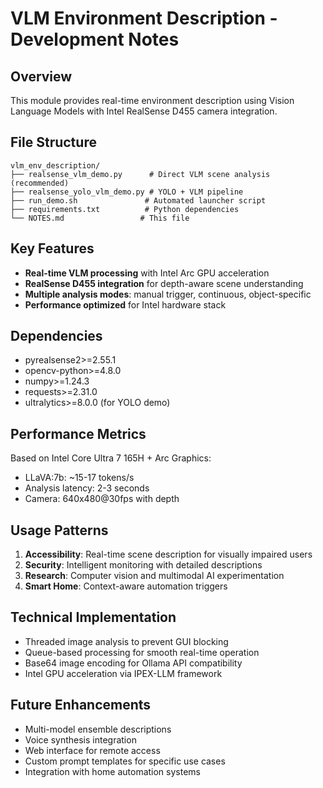 # VLM Environment Description - Development Notes

## Overview
This module provides real-time environment description using Vision Language Models with Intel RealSense D455 camera integration.

## File Structure
```
vlm_env_description/
├── realsense_vlm_demo.py      # Direct VLM scene analysis (recommended)
├── realsense_yolo_vlm_demo.py # YOLO + VLM pipeline
├── run_demo.sh               # Automated launcher script
├── requirements.txt          # Python dependencies
└── NOTES.md                 # This file
```

## Key Features
- **Real-time VLM processing** with Intel Arc GPU acceleration
- **RealSense D455 integration** for depth-aware scene understanding
- **Multiple analysis modes**: manual trigger, continuous, object-specific
- **Performance optimized** for Intel hardware stack

## Dependencies
- pyrealsense2>=2.55.1
- opencv-python>=4.8.0
- numpy>=1.24.3
- requests>=2.31.0
- ultralytics>=8.0.0 (for YOLO demo)

## Performance Metrics
Based on Intel Core Ultra 7 165H + Arc Graphics:
- LLaVA:7b: ~15-17 tokens/s
- Analysis latency: 2-3 seconds
- Camera: 640x480@30fps with depth

## Usage Patterns
1. **Accessibility**: Real-time scene description for visually impaired users
2. **Security**: Intelligent monitoring with detailed descriptions
3. **Research**: Computer vision and multimodal AI experimentation
4. **Smart Home**: Context-aware automation triggers

## Technical Implementation
- Threaded image analysis to prevent GUI blocking
- Queue-based processing for smooth real-time operation
- Base64 image encoding for Ollama API compatibility
- Intel GPU acceleration via IPEX-LLM framework

## Future Enhancements
- Multi-model ensemble descriptions
- Voice synthesis integration
- Web interface for remote access
- Custom prompt templates for specific use cases
- Integration with home automation systems